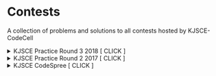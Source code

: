 # Contests

A collection of problems and solutions to all contests hosted by KJSCE-CodeCell

<details><summary>KJSCE Practice Round 3 2018 [ CLICK ] </summary>
<p>

- [KPR32018 Contest Link](https://www.codechef.com/KPR32018)

- Problems
  - [FIRST](https://www.codechef.com/KPR32018/problems/FRT) | [Setter Solution - Python](./KPR32018/FIRST/setter.py) | [Tester Soltion - C++](./KPR32018/FIRST/tester.cpp)
  - [DESORT](https://www.codechef.com/KPR32018/problems/DSORT) | [Setter Solution - Python](./KPR32018/DESORT/setter.py) | [Tester Soltion - C++](./KPR32018/DESORT/tester.cpp)
  - [CLOCK](https://www.codechef.com/KPR32018/problems/CLOCK) | [Setter Solution - Java](./KPR32018/CLOCK/setter.java) | [Tester Soltion - Python](./KPR32018/CLOCK/tester.py)
  - [MALICIOUS-MUSIC](https://www.codechef.com/KPR32018/problems/MALMU) | [Setter Solution - Python](./KPR32018/MALICIOUS-MUSIC/setter.py) | [Tester Soltion - C++](./KPR32018/MALICIOUS-MUSIC/tester.cpp)
  - [PHOTOGEN](https://www.codechef.com/KPR32018/problems/PHTGEN) | [Setter Solution - Python](./KPR32018/PHOTOGEN/setter.py) | [Tester Soltion - C++](./KPR32018/PHOTOGEN/tester.cpp)

</p>
</details>

<details><summary>KJSCE Practice Round 2 2017 [ CLICK ] </summary>
<p>

- [KCPR2017 Contest Link](https://www.codechef.com/KCPR2017/)

* [XPSORMAC](https://www.codechef.com/KCPR2017/problems/XPSORMAC)
  [Solution](https://github.com/KJSCE-Codecell/KJSCE-Practice-Round-2-Solutions/tree/master/XPSORMAC/)
* [CHAITCAR](https://www.codechef.com/KCPR2017/problems/CHAITCAR)
  [Solution](https://github.com/KJSCE-Codecell/KJSCE-Practice-Round-2-Solutions/tree/master/ChaityaTheCarpenter/)
* [SCON](https://www.codechef.com/KCPR2017/problems/SCON)
  [Solution](https://github.com/KJSCE-Codecell/KJSCE-Practice-Round-2-Solutions/tree/master/SagarAndConundrum/)
* [MINFACT](https://www.codechef.com/KCPR2017/problems/MINFACT)
  [Solution](https://github.com/KJSCE-Codecell/KJSCE-Practice-Round-2-Solutions/tree/master/MinimumFactors/)
* [HOFCARDS](https://www.codechef.com/KCPR2017/problems/HOFCARDS)
  [Solution](https://github.com/KJSCE-Codecell/KJSCE-Practice-Round-2-Solutions/tree/master/HouseOfCards/)
  </p>
  </details>

  <details><summary>KJSCE CodeSpree [ CLICK ] </summary>
<p>

- [KJCS2018 Contest Link](https://www.codechef.com/KJCS2018/)

* [BALANCE](https://www.codechef.com/KJCS2018/problems/BAL)
  [Solution](https://github.com/KJSCE-Codecell/Contests/KPR32018/Balance/)
* [BOOK](https://www.codechef.com/KJCS2018/problems/BOOK)
  [Solution](https://github.com/KJSCE-Codecell/Contests/KPR32018/BOOK/)
* [BOND](https://www.codechef.com/KJCS2018/problems/BOND)
  [Solution](https://github.com/KJSCE-Codecell/Contests/KPR32018/BOND/)
* [LOCAL TRAIN](https://www.codechef.com/KJCS2018/problems/LTR)
  [Solution](https://github.com/KJSCE-Codecell/Contests/KPR32018/LocalTrain/)
* [SIXSTRING](https://www.codechef.com/KJCS2018/problems/SIXSTR)
  [Solution](https://github.com/KJSCE-Codecell/Contests/KPR32018/sixstring)
  </p>
  </details>
